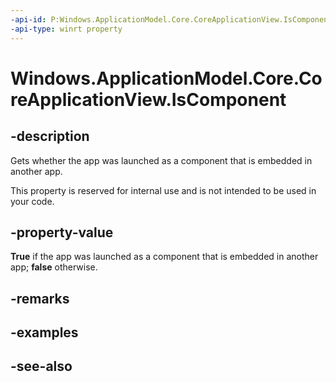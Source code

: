 ```yaml
---
-api-id: P:Windows.ApplicationModel.Core.CoreApplicationView.IsComponent
-api-type: winrt property
---
```


<!-- Property syntax
public bool IsComponent { get; }
-->

# Windows.ApplicationModel.Core.CoreApplicationView.IsComponent

## -description
Gets whether the app was launched as a component that is embedded in another app.

This property is reserved for internal use and is not intended to be used in your code.

## -property-value
**True** if the app was launched as a component that is embedded in another app; **false** otherwise.

## -remarks

## -examples

## -see-also
